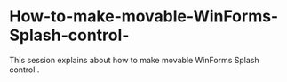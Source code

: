 # How-to-make-movable-WinForms-Splash-control-
This session explains about how to make movable WinForms Splash control..
